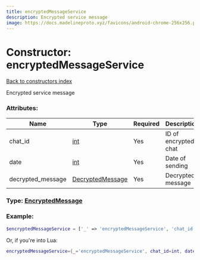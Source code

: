```yaml
---
title: encryptedMessageService
description: Encrypted service message
image: https://docs.madelineproto.xyz/favicons/android-chrome-256x256.png
---
```

# Constructor: encryptedMessageService  
[Back to constructors index](index.md)



Encrypted service message

### Attributes:

| Name     |    Type       | Required | Description |
|----------|---------------|----------|-------------|
|chat\_id|[int](../types/int.md) | Yes|ID of encrypted chat|
|date|[int](../types/int.md) | Yes|Date of sending|
|decrypted\_message|[DecryptedMessage](../types/DecryptedMessage.md) | Yes|Decrypted message|



### Type: [EncryptedMessage](../types/EncryptedMessage.md)


### Example:

```php
$encryptedMessageService = ['_' => 'encryptedMessageService', 'chat_id' => int, 'date' => int, 'decrypted_message' => DecryptedMessage];
```  


Or, if you're into Lua:

```lua
encryptedMessageService={_='encryptedMessageService', chat_id=int, date=int, decrypted_message=DecryptedMessage}

```


